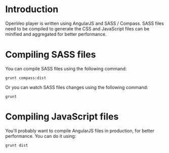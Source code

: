 # Introduction

OpenVeo player is written using AngularJS and SASS / Compass. SASS files need to be compiled to generate the CSS and JavaScript files can be minified and aggregated for better performance.

# Compiling SASS files

You can compile SASS files using the following command:

    grunt compass:dist

Or you can watch SASS files changes using the following command:

    grunt

# Compiling JavaScript files

You'll probably want to compile AngularJS files in production, for better performance. You can do it using:

    grunt dist

